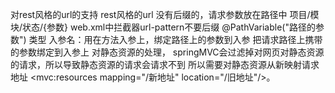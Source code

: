 对rest风格的url的支持
    rest风格的url
        没有后缀的，请求参数放在路径中
            项目/模块/状态/{参数}
        web.xml中拦截器url-pattern不要后缀
    @PathVariable("路径的参数")  类型 入参名：用在方法入参上，绑定路径上的参数到入参
        把请求路径上携带的参数绑定到入参上
    对静态资源的处理，
        springMVC会过滤掉对网页对静态资源的请求，所以导致静态资源的请求会请求不到
        所以需要对静态资源从新映射请求地址
        <mvc:resources mapping="/新地址" location="/旧地址"/>。